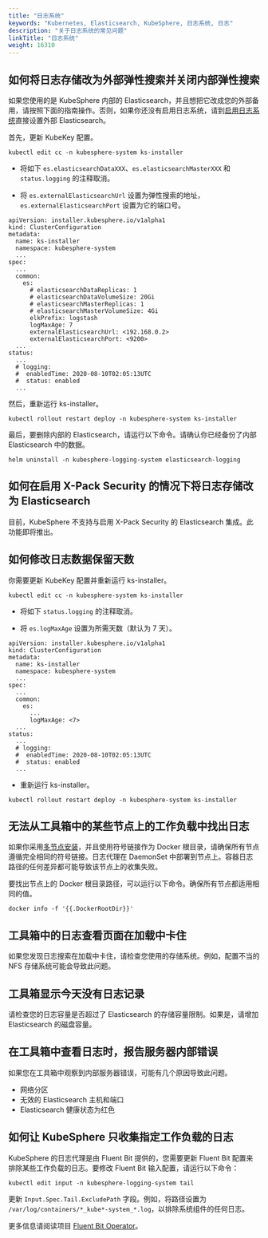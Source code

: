 ```yaml
---
title: "日志系统"
keywords: "Kubernetes, Elasticsearch, KubeSphere, 日志系统, 日志"
description: "关于日志系统的常见问题"
linkTitle: "日志系统"
weight: 16310
---
```


## 如何将日志存储改为外部弹性搜索并关闭内部弹性搜索

如果您使用的是 KubeSphere 内部的 Elasticsearch，并且想把它改成您的外部备用，请按照下面的指南操作。否则，如果你还没有启用日志系统，请到[启用日志系统](.../.../logging/)直接设置外部 Elasticsearch。

首先，更新 KubeKey 配置。

```shell
kubectl edit cc -n kubesphere-system ks-installer
```

- 将如下 `es.elasticsearchDataXXX`、`es.elasticsearchMasterXXX` 和 `status.logging` 的注释取消。

- 将 `es.externalElasticsearchUrl` 设置为弹性搜索的地址，`es.externalElasticsearchPort` 设置为它的端口号。

```shell
apiVersion: installer.kubesphere.io/v1alpha1
kind: ClusterConfiguration
metadata:
  name: ks-installer
  namespace: kubesphere-system
  ...
spec:
  ...
  common:
    es:
      # elasticsearchDataReplicas: 1
      # elasticsearchDataVolumeSize: 20Gi
      # elasticsearchMasterReplicas: 1
      # elasticsearchMasterVolumeSize: 4Gi
      elkPrefix: logstash
      logMaxAge: 7
      externalElasticsearchUrl: <192.168.0.2>
      externalElasticsearchPort: <9200>
  ...
status:
  ...
  # logging:
  #  enabledTime: 2020-08-10T02:05:13UTC
  #  status: enabled
  ...
```

然后，重新运行 ks-installer。

```shell
kubectl rollout restart deploy -n kubesphere-system ks-installer
```

最后，要删除内部的 Elasticsearch，请运行以下命令。请确认你已经备份了内部 Elasticsearch 中的数据。

```shell
helm uninstall -n kubesphere-logging-system elasticsearch-logging
```

## 如何在启用 X-Pack Security 的情况下将日志存储改为 Elasticsearch

目前，KubeSphere 不支持与启用 X-Pack Security 的 Elasticsearch 集成。此功能即将推出。

## 如何修改日志数据保留天数

你需要更新 KubeKey 配置并重新运行 ks-installer。

```shell
kubectl edit cc -n kubesphere-system ks-installer
```

- 将如下 `status.logging` 的注释取消。

- 将 `es.logMaxAge` 设置为所需天数（默认为 7 天）。

```shell
apiVersion: installer.kubesphere.io/v1alpha1
kind: ClusterConfiguration
metadata:
  name: ks-installer
  namespace: kubesphere-system
  ...
spec:
  ...
  common:
    es:
      ...
      logMaxAge: <7>
  ...
status:
  ...
  # logging:
  #  enabledTime: 2020-08-10T02:05:13UTC
  #  status: enabled
  ...
```

- 重新运行 ks-installer。

```shell
kubectl rollout restart deploy -n kubesphere-system ks-installer
```

## 无法从工具箱中的某些节点上的工作负载中找出日志

如果你采用[多节点安装](.../.../installing-on-linux/introduction/multioverview/)，并且使用符号链接作为 Docker 根目录，请确保所有节点遵循完全相同的符号链接。日志代理在 DaemonSet 中部署到节点上。容器日志路径的任何差异都可能导致该节点上的收集失败。

要找出节点上的 Docker 根目录路径，可以运行以下命令。确保所有节点都适用相同的值。

```
docker info -f '{{.DockerRootDir}}'
```

## 工具箱中的日志查看页面在加载中卡住

如果您发现日志搜索在加载中卡住，请检查您使用的存储系统。例如，配置不当的 NFS 存储系统可能会导致此问题。

## 工具箱显示今天没有日志记录

请检查您的日志容量是否超过了 Elasticsearch 的存储容量限制。如果是，请增加 Elasticsearch 的磁盘容量。

## 在工具箱中查看日志时，报告服务器内部错误

如果您在工具箱中观察到内部服务器错误，可能有几个原因导致此问题。

- 网络分区
- 无效的 Elasticsearch 主机和端口
- Elasticsearch 健康状态为红色

## 如何让 KubeSphere 只收集指定工作负载的日志

KubeSphere 的日志代理是由 Fluent Bit 提供的，您需要更新 Fluent Bit 配置来排除某些工作负载的日志。要修改 Fluent Bit 输入配置，请运行以下命令：

```shell
kubectl edit input -n kubesphere-logging-system tail
```

更新 `Input.Spec.Tail.ExcludePath` 字段。例如，将路径设置为 `/var/log/containers/*_kube*-system_*.log`，以排除系统组件的任何日志。

更多信息请阅读项目 [Fluent Bit Operator](https://github.com/kubesphere/fluentbit-operator)。
